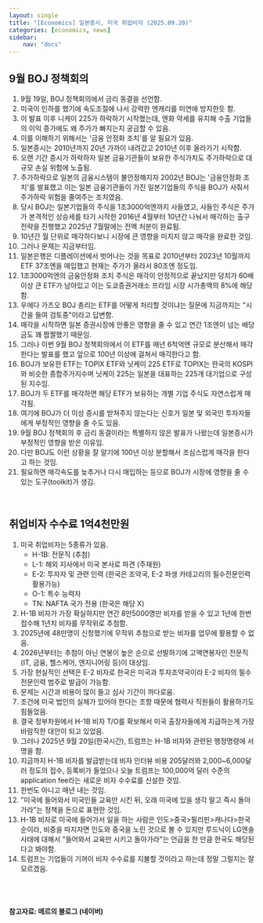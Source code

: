 ```yaml
---
layout: single
title: "[Economics] 일본증시, 미국 취업비자 (2025.09.20)"
categories: [economics, news]
sidebar:
    nav: "docs"
---
```


## 9월 BOJ 정책회의
1. 9월 19일, BOJ 정책회의에서 금리 동결을 선언함.
1. 미국이 인하를 했기에 속도조절에 나서 강력한 엔캐리를 미연에 방지한듯 함.
1. 이 발표 이후 니케이 225가 하락하기 시작했는데, 엔화 약세를 유지해 수출 기업들의 이익 증가에도 왜 주가가 빠지는지 궁금할 수 있음.
1. 이를 이해하기 위해서는 '금융 안정화 조치'를 알 필요가 있음.
1. 일본증시는 2010년까지 20년 가까이 내려갔고 2010년 이후 올라가기 시작함.
1. 오랜 기간 증시가 하락하자 일본 금융기관들이 보유한 주식가치도 주가하락으로 대규모 손실 위험에 노출됨.
1. 주가하락으로 일본의 금융시스템이 불안정해지자 2002년 BOJ는 '금융안정화 조치'를 발표했고 이는 일본 금융기관들이 가진 일본기업들의 주식을 BOJ가 사줘서 주가하락 위험을 줄여주는 조치였음.
1. 당시 BOJ는 일본기업들의 주식을 1조3000억엔까지 사들였고, 사들인 주식은 주가가 본격적인 상승세를 타기 시작한 2016년 4월부터 10년간 나눠서 매각하는 출구전략을 진행했고 2025년 7월말에는 전액 처분이 완료됨.
1. 10년간 월 단위로 매각하다보니 시장에 큰 영향을 미치지 않고 매각을 완료한 것임.
1. 그러나 문제는 지금부터임.
1. 일본은행은 디플레이션에서 벗어나는 것을 목표로 2010년부터 2023년 10월까지 ETF 37조엔을 매입했고 현재는 주가가 올라서 80조엔 정도임.
1. 1조3000억엔의 금융안정화 조치 주식은 매각이 안정적으로 끝났지만 덩치가 60배 이상 큰 ETF가 남아있고 이는 도쿄증권거래소 프라임 시장 시가총액의 8%에 해당함.
1. 우에다 가즈오 BOJ 총리는 ETF를 어떻게 처리할 것이냐는 질문에 지금까지는 "시간을 들여 검토중"이라고 답변함.
1. 매각을 시작하면 일본 증권시장에 안좋은 영향을 줄 수 있고 연간 1조엔이 넘는 배당금도 꽤 짭짤했기 때문임.
1. 그러나 이번 9월 BOJ 정책회의에서 이 ETF를 매년 6척억엔 규모로 분산해서 매각한다는 발표를 했고 앞으로 100년 이상에 걸쳐서 매각한다고 함.
1. BOJ가 보유한 ETF는 TOPIX ETF와 닛케이 225 ETF로 TOPIX는 한국의 KOSPI와 비슷한 종합주가지수며 닛케이 225는 일본을 대표하는 225개 대기업으로 구성된 지수임.
1. BOJ가 두 ETF를 매각하면 해당 ETF가 보유하는 개별 기업 주식도 자연스럽게 매각됨.
1. 여기에 BOJ가 더 이상 증시를 받쳐주지 않는다는 신호가 일본 및 외국인 투자자들에게 부정적인 영향을 줄 수도 있음.
1. 9월 BOJ 정책회의 후 금리 동결이라는 특별하지 않은 발표가 나왔는데 일본증시가 부정적인 영향을 받은 이유임.
1. 다만 BOJ도 이런 상황을 잘 알기에 100년 이상 분할해서 조심스럽게 매각을 한다고 하는 것임.
1. 필요하면 매각속도를 늦추거나 다시 매입하는 등으로 BOJ가 시장에 영향을 줄 수 있는 도구(toolkit)가 생김.

<br/>

## 취업비자 수수료 1억4천만원
1. 미국 취업비자는 5종류가 있음.
    - H-1B: 전문직 (추첨)
    - L-1: 해외 지사에서 미국 본사로 파견 (주재원)
    - E-2: 투자자 및 관련 인력 (한국은 조약국, E-2 파생 카테고리의 필수전문인력 활용가능)
    - O-1: 특수 능력자
    - TN: NAFTA 국가 전용 (한국은 해당 X)
1. H-1B 비자가 가장 확실하지만 연간 8만5000명만 비자를 받을 수 있고 1년에 한번 접수해 1년치 비자를 무작위로 추첨함.
1. 2025년에 48만명이 신청했기에 무작위 추첨으로 받는 비자를 업무에 활용할 수 없음.
1. 2026년부터는 추첨이 아닌 연봉이 높은 순으로 선발하기에 고액연봉자인 전문직(IT, 금융, 헬스케어, 엔지니어링 등)이 대상임.
1. 가장 현실적인 선택은 E-2 비자로 한국은 미국과 투자조약국이라 E-2 비자의 필수 전문인력 범주로 발급이 가능함.
1. 문제는 시간과 비용이 많이 들고 심사 기간이 까다로움.
1. 조건에 미국 법인의 실체가 있어야 한다는 조항 때문에 협력사 직원들이 활용하기도 힘들었음.
1. 결국 정부차원에서 H-1B 비자 T/O를 확보해서 미국 출장자들에게 지급하는게 가장 바람직한 대안이 되고 있었음.
1. 그러나 2025년 9월 20일(한국시간), 트럼프는 H-1B 비자와 관련된 행정명령에 서명을 함.
1. 지금까지 H-1B 비자를 발급받는데 비자 인터뷰 비용 205달러와 2,000~6,000달러 정도의 접수, 등록비가 들었으나 오늘 트럼프는 100,000억 달러 수준의 application fee라는 새로운 비자 수수료를 신설한 것임.
1. 한번도 아니고 매년 내는 것임.
1. "미국에 들어와서 미국인들 교육만 시킨 뒤, 오래 미국에 있을 생각 말고 즉시 돌아가라"는 정책을 돈으로 표현한 것임.
1. H-1B 비자로 미국에 들어가서 일을 하는 사람은 인도>중국>필리핀>캐나다>한국 순이라, 비중을 따지자면 인도와 중국을 노린 것으로 볼 수 있지만 루드닉이 LG엔솔 사태에 대해서 "들어와서 교육만 시키고 돌아가라"는 언급을 한 만큼 한국도 해당된다고 봐야함.
1. 트럼프는 기업들이 기꺼이 비자 수수료를 지불할 것이라고 하는데 정말 그럴지는 잘 모르겠음.




<br/>
<br/>

#### 참고자료: 메르의 블로그 (네이버)